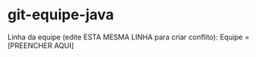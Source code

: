 # git-equipe-java
Linha da equipe (edite ESTA MESMA LINHA para criar conflito): Equipe = [PREENCHER AQUI]